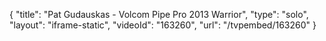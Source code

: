 {
    "title": "Pat Gudauskas - Volcom Pipe Pro 2013 Warrior",
    "type": "solo",
    "layout": "iframe-static",
    "videoId": "163260",
    "url": "\/tvpembed\/163260"
}